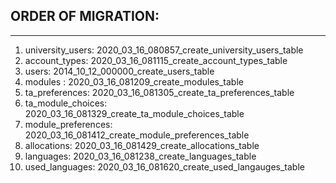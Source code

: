 ## ORDER OF MIGRATION:
---------------------
01. university_users:       2020_03_16_080857_create_university_users_table
02. account_types:          2020_03_16_081115_create_account_types_table
03. users:                  2014_10_12_000000_create_users_table
04. modules :               2020_03_16_081209_create_modules_table
05. ta_preferences:         2020_03_16_081305_create_ta_preferences_table
06. ta_module_choices:      2020_03_16_081329_create_ta_module_choices_table
07. module_preferences:     2020_03_16_081412_create_module_preferences_table
08. allocations:            2020_03_16_081429_create_allocations_table
09. languages:              2020_03_16_081238_create_languages_table
10. used_languages:         2020_03_16_081620_create_used_langauges_table

